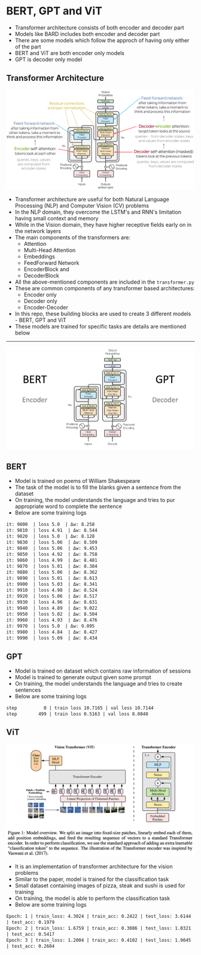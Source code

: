 # BERT, GPT and ViT

- Transformer architecture consists of both encoder and decoder part
- Models like BARD includes both encoder and decoder part
- There are some models which follow the approch of having only either of the part
- BERT and ViT are both encoder only models
- GPT is decoder only model

## Transformer Architecture

![eAKQu.png](data%2FeAKQu.png)

- Transformer architecture are useful for both Natural Language Processing (NLP) and Computer Vision (CV) problems
- In the NLP domain, they overcome the LSTM's and RNN's limitation having small context and memory
- While in the Vision domain, they have higher receptive fields early on in the network layers
- The main components of the transformers are:
  - Attention
  - Multi-Head Attention
  - Embeddings
  - FeedForward Network
  - EncoderBlock and
  - DecoderBlock
- All the above-mentioned components are included in the `transformer.py`
- These are common components of any transformer based architectures:
  - Encoder only
  - Decoder only
  - Encoder-Decoder
- In this repo, these building blocks are used to create 3 different models - BERT, GPT and ViT
- These models are trained for specific tasks are details are mentioned below

---

![transformers.png](./data/transformers.png)


## BERT
- Model is trained on poems of William Shakespeare
- The task of the model is to fill the blanks given a sentence from the dataset
- On training, the model understands the language and tries to pur appropriate word to complete the sentence
- Below are some training logs
```commandline
it: 9800  | loss 5.0  | Δw: 8.258
it: 9810  | loss 4.91  | Δw: 8.544
it: 9820  | loss 5.0  | Δw: 8.128
it: 9830  | loss 5.06  | Δw: 8.509
it: 9840  | loss 5.06  | Δw: 9.453
it: 9850  | loss 4.92  | Δw: 8.758
it: 9860  | loss 4.99  | Δw: 8.481
it: 9870  | loss 5.01  | Δw: 8.384
it: 9880  | loss 5.06  | Δw: 8.362
it: 9890  | loss 5.01  | Δw: 8.613
it: 9900  | loss 5.03  | Δw: 8.341
it: 9910  | loss 4.98  | Δw: 8.524
it: 9920  | loss 5.06  | Δw: 8.517
it: 9930  | loss 4.96  | Δw: 8.631
it: 9940  | loss 4.89  | Δw: 9.022
it: 9950  | loss 5.02  | Δw: 8.504
it: 9960  | loss 4.93  | Δw: 8.476
it: 9970  | loss 5.0  | Δw: 9.095
it: 9980  | loss 4.84  | Δw: 8.427
it: 9990  | loss 5.09  | Δw: 8.434
```

## GPT
- Model is trained on dataset which contains raw information of sessions
- Model is trained to generate output given some prompt
- On training, the model understands the language and tries to create sentences
- Below are some training logs
```commandline
step          0 | train loss 10.7165 | val loss 10.7144
step        499 | train loss 0.5163 | val loss 8.0840
```

## ViT
![vit.png](./data/vit.png)
- It is an implementation of transformer architecture for the vision problems
- Similar to the paper, model is trained for the classification task
- Small dataset containing images of pizza, steak and sushi is used for training
- On training, the model is able to perform the classification task
- Below are some training logs
```commandline
Epoch: 1 | train_loss: 4.3024 | train_acc: 0.2422 | test_loss: 3.6144 | test_acc: 0.1979
Epoch: 2 | train_loss: 1.6759 | train_acc: 0.3086 | test_loss: 1.0321 | test_acc: 0.5417
Epoch: 3 | train_loss: 1.2004 | train_acc: 0.4102 | test_loss: 1.9045 | test_acc: 0.2604
```
